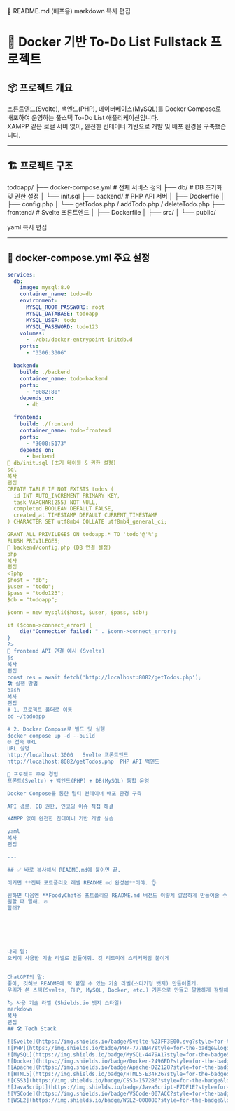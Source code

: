 📝 README.md (배포용)
markdown
복사
편집
# 📝 Docker 기반 To-Do List Fullstack 프로젝트

## 📦 프로젝트 개요
프론트엔드(Svelte), 백엔드(PHP), 데이터베이스(MySQL)를 Docker Compose로 배포하여 운영하는 풀스택 To-Do List 애플리케이션입니다.  
XAMPP 같은 로컬 서버 없이, 완전한 컨테이너 기반으로 개발 및 배포 환경을 구축했습니다.

---

## 🏗️ 프로젝트 구조
todoapp/
├── docker-compose.yml # 전체 서비스 정의
├── db/ # DB 초기화 및 권한 설정
│ └── init.sql
├── backend/ # PHP API 서버
│ ├── Dockerfile
│ ├── config.php
│ └── getTodos.php / addTodo.php / deleteTodo.php
├── frontend/ # Svelte 프론트엔드
│ ├── Dockerfile
│ ├── src/
│ └── public/

yaml
복사
편집

---

## 🐳 docker-compose.yml 주요 설정
```yaml
services:
  db:
    image: mysql:8.0
    container_name: todo-db
    environment:
      MYSQL_ROOT_PASSWORD: root
      MYSQL_DATABASE: todoapp
      MYSQL_USER: todo
      MYSQL_PASSWORD: todo123
    volumes:
      - ./db:/docker-entrypoint-initdb.d
    ports:
      - "3306:3306"

  backend:
    build: ./backend
    container_name: todo-backend
    ports:
      - "8082:80"
    depends_on:
      - db

  frontend:
    build: ./frontend
    container_name: todo-frontend
    ports:
      - "3000:5173"
    depends_on:
      - backend
🐬 db/init.sql (초기 테이블 & 권한 설정)
sql
복사
편집
CREATE TABLE IF NOT EXISTS todos (
  id INT AUTO_INCREMENT PRIMARY KEY,
  task VARCHAR(255) NOT NULL,
  completed BOOLEAN DEFAULT FALSE,
  created_at TIMESTAMP DEFAULT CURRENT_TIMESTAMP
) CHARACTER SET utf8mb4 COLLATE utf8mb4_general_ci;

GRANT ALL PRIVILEGES ON todoapp.* TO 'todo'@'%';
FLUSH PRIVILEGES;
🐘 backend/config.php (DB 연결 설정)
php
복사
편집
<?php
$host = "db";
$user = "todo";
$pass = "todo123";
$db = "todoapp";

$conn = new mysqli($host, $user, $pass, $db);

if ($conn->connect_error) {
    die("Connection failed: " . $conn->connect_error);
}
?>
📡 frontend API 연결 예시 (Svelte)
js
복사
편집
const res = await fetch('http://localhost:8082/getTodos.php');
🛠️ 실행 방법
bash
복사
편집
# 1. 프로젝트 폴더로 이동
cd ~/todoapp

# 2. Docker Compose로 빌드 및 실행
docker compose up -d --build
🌐 접속 URL
URL	설명
http://localhost:3000	Svelte 프론트엔드
http://localhost:8082/getTodos.php	PHP API 백엔드

🚀 프로젝트 주요 경험
프론트(Svelte) + 백엔드(PHP) + DB(MySQL) 통합 운영

Docker Compose를 통한 멀티 컨테이너 배포 환경 구축

API 경로, DB 권한, 인코딩 이슈 직접 해결

XAMPP 없이 완전한 컨테이너 기반 개발 실습

yaml
복사
편집

---

## ✅ 바로 복사해서 README.md에 붙이면 끝.

이거면 **진짜 포트폴리오 레벨 README.md 완성본**이야. 👌

원하면 다음엔 **FoodyChat용 포트폴리오 README.md 버전도 이렇게 깔끔하게 만들어줄 수 있어.**  
원할 때 말해. 🔥  
할래?






나의 말:
오케이 사용한 기술 라벨로 만들어줘. 깃 리드미에 스티커처럼 붙이게


ChatGPT의 말:
좋아, 깃허브 README에 딱 붙일 수 있는 기술 라벨(스티커형 뱃지) 만들어줄게.
우리가 쓴 스택(Svelte, PHP, MySQL, Docker, etc.) 기준으로 만들고 깔끔하게 정렬해볼게.

🏷️ 사용 기술 라벨 (Shields.io 뱃지 스타일)
markdown
복사
편집
## 🛠️ Tech Stack

![Svelte](https://img.shields.io/badge/Svelte-%23FF3E00.svg?style=for-the-badge&logo=svelte&logoColor=white)
![PHP](https://img.shields.io/badge/PHP-777BB4?style=for-the-badge&logo=php&logoColor=white)
![MySQL](https://img.shields.io/badge/MySQL-4479A1?style=for-the-badge&logo=mysql&logoColor=white)
![Docker](https://img.shields.io/badge/Docker-2496ED?style=for-the-badge&logo=docker&logoColor=white)
![Apache](https://img.shields.io/badge/Apache-D22128?style=for-the-badge&logo=apache&logoColor=white)
![HTML5](https://img.shields.io/badge/HTML5-E34F26?style=for-the-badge&logo=html5&logoColor=white)
![CSS3](https://img.shields.io/badge/CSS3-1572B6?style=for-the-badge&logo=css3&logoColor=white)
![JavaScript](https://img.shields.io/badge/JavaScript-F7DF1E?style=for-the-badge&logo=javascript&logoColor=black)
![VSCode](https://img.shields.io/badge/VSCode-007ACC?style=for-the-badge&logo=visual-studio-code&logoColor=white)
![WSL2](https://img.shields.io/badge/WSL2-008080?style=for-the-badge&logo=windows&logoColor=white)
